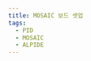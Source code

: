 ```yaml
---
title: MOSAIC 보드 셋업
tags:
  - PID
  - MOSAIC
  - ALPIDE
---
```

<!--
![모자익 셋업]({{site.baseurl}}{% link theme/img/pid/MOSAIC Setup.png %}){:width="100%"}
-->